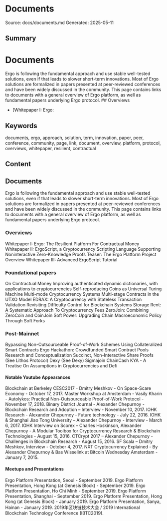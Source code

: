 # Documents
Source: docs/documents.md
Generated: 2025-05-11

## Summary
# Documents

Ergo is following the fundamental approach and use stable well-tested solutions, even if that leads to slower short-term innovations. Most of Ergo solutions are formalized in papers presented at peer-reviewed conferences and have been widely discussed in the community. This page contains links to documents with a general overview of Ergo platform, as well as fundamental papers underlying Ergo protocol. ## Overviews

- [Whitepaper I: Ergo:

## Keywords
documents, ergo, approach, solution, term, innovation, paper, peer, conference, community, page, link, document, overview, platform, protocol, overviews, whitepaper, resilient, contractual

## Content
## Documents
Ergo is following the fundamental approach and use stable well-tested solutions, even if that leads to slower short-term innovations. Most of Ergo solutions are formalized in papers presented at peer-reviewed conferences and have been widely discussed in the community.
This page contains links to documents with a general overview of Ergo platform, as well as fundamental papers underlying Ergo protocol.

### Overviews
Whitepaper I: Ergo: The Resilient Platform For Contractual Money
Whitepaper II: ErgoScript, a Cryptocurrency Scripting Language Supporting Noninteractive Zero-Knowledge Proofs
Teaser: The Ergo Platform Project Overview
Whitepaper III: Advanced ErgoScript Tutorial

### Foundational papers
On Contractual Money
Improving authenticated dynamic dictionaries, with applications to cryptocurrencies
Self-reproducing Coins as Universal Turing Machine
Multi-mode Cryptocurrency Systems
Multi-stage Contracts in the UTXO Model
EDRAX: A Cryptocurrency with Stateless Transaction Validation
Revisiting Difficulty Control for Blockchain Systems
Storage Rent: A Systematic Approach To Cryptocurrency Fees
ZeroJoin: Combining ZeroCoin and CoinJoin
Soft Power: Upgrading Chain Macroeconomic Policy Through Soft Forks

### Post-Mainnet
Bypassing Non-Outsourceable Proof-of-Work Schemes Using Collateralized Smart Contracts
Ergo Hackathon: Crowdfunded Smart Contract Pools Research and Conceptualization
Succinct, Non-Interactive Share Proofs (See Lithos Protocol)
Dexy (See Dexy)
Sigmajoin
ChainCash
KYA - A Treatise On Assumptions in Cryptocurrencies and Defi

#### Notable Youtube Appearances
Blockchain at Berkeley CESC2017 - Dmitry Meshkov - On Space-Scare Economy - October 17, 2017.
Master Workshop at Amsterdam - Vasily Kharin - Autolykos: Practical Non-Outsourceable Proof-of-Work Protocol - November 17, 2018.
Binary District Journal - Alexander Chepurnoy - Blockchain Research and Adoption – Interview - November 10, 2017.
IOHK Research - Alexander Chepurnoy - Future technology - July 22, 2016.
IOHK & Shanghai Jiao Tong University – Alexander Chepurnoy - Interview - March 6, 2017.
IOHK Interview on Scorex – Charles Hoskinson, Alexander Chepurnoy - A Modular Toolbox for Cryptocurrency Research & Blockchain Technologies - August 15, 2016.
CTCrypt 2017 – Alexander Chepurnoy - Challenges in Blockchain Research - August 15, 2016.
SF Scala – Dmitry Meshkov, Interview - October 4, 2017.
NXT Cryptocurrency Explained - By Alexander Chepurnoy & Bas Wisselink at Bitcoin Wednesday Amsterdam - January 7, 2015.

#### Meetups and Presentations
Ergo Platform Presentation, Seoul - September 2019.
Ergo Platform Presentation, Hong Kong (at Genesis Block) - September 2019.
Ergo Platform Presentation, Ho Chi Minh - September 2019.
Ergo Platform Presentation, Shanghai - September 2019.
Ergo Platform Presentation, Hong Kong (at Genesis Block) - January 2019.
Ergo Platform Presentation, Sanya, Hainan - January 2019. 2019年区块链技术大会 / 2019 International Blockchain Technology Conference (IBTC2019).
